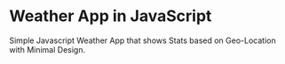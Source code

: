 # Weather App in JavaScript
Simple Javascript Weather App that shows Stats based on Geo-Location with Minimal Design.

